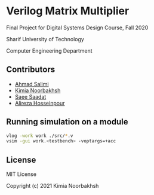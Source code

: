# Verilog Matrix Multiplier
Final Project for Digital Systems Design Course, Fall 2020

Sharif University of Technology

Computer Engineering Department

## Contributors

-  [Ahmad Salimi](https://github.com/ahmadsalimi)
-  [Kimia Noorbakhsh](https://github.com/kimianoorbakhsh)
-  [Saee Saadat](https://github.com/SaeeSaadat)
-  [Alireza Hosseinpour](https://github.com/doctorhoseinpour)

## Running simulation on a module

```Bash
vlog -work work ./src/*.v
vsim -gui work.<testbench> -voptargs=+acc
```
## License

MIT License

Copyright (c) 2021 Kimia Noorbakhsh
